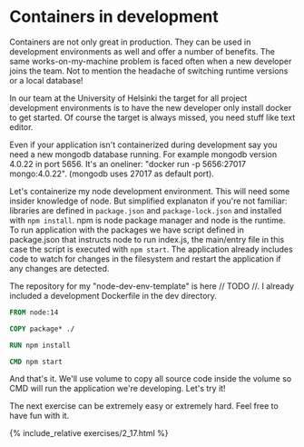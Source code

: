 # Containers in development #

Containers are not only great in production. They can be used in development environments as well and offer a number of benefits. The same works-on-my-machine problem is faced often when a new developer joins the team. Not to mention the headache of switching runtime versions or a local database! 

In our team at the University of Helsinki the target for all project development environments is to have the new developer only install docker to get started. Of course the target is always missed, you need stuff like text editor. 

Even if your application isn't containerized during development say you need a new mongodb database running. For example mongodb version 4.0.22 in port 5656. It's an oneliner: "docker run -p 5656:27017 mongo:4.0.22". (mongodb uses 27017 as default port).

Let's containerize my node development environment. This will need some insider knowledge of node. But simplified explanaton if you're not familiar: libraries are defined in `package.json` and `package-lock.json` and installed with `npm install`. npm is node package manager and node is the runtime. To run application with the packages we have script defined in package.json that instructs node to run index.js, the main/entry file in this case the script is executed with `npm start`. The application already includes code to watch for changes in the filesystem and restart the application if any changes are detected.

The repository for my "node-dev-env-template" is here // TODO //. I already included a development Dockerfile in the dev directory.

```Dockerfile
FROM node:14

COPY package* ./

RUN npm install

CMD npm start
```

And that's it. We'll use volume to copy all source code inside the volume so CMD will run the application we're developing. Let's try it!


The next exercise can be extremely easy or extremely hard. Feel free to have fun with it.

{% include_relative exercises/2_17.html %}
